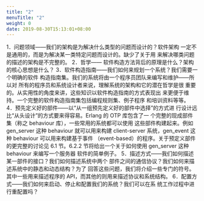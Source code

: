 ```yaml
---
title: "2"
menuTitle: "2"
weight: 0
date: 2019-08-30T15:13:01+08:00
---
```

1．问题领域——我们的架构是为解决什么类型的问题而设计的？软件架构 一定不是通用的，而是为解决某一类特定问题而设计的。缺少了关于用 来解决哪类问题的描述的架构是不完整的。 
2．哲学—— 软件构造方法背后的原理是什么？架构的核心思想是什么？
3．软件构造指南——我们如何来规划一个系统？我们需要一个明确的软件 构造指南集。我们的系统将由一个程序员团队来编写和维护——所以对 所有的程序员和系统设计者来说，理解系统的架构和它的潜在哲学是很 重要的。从实用性的角度来讲，这些知识以软件构造指南的方式表现出 来更便于维持。一个完整的软件构造指南集包括编程规则集、例子程序 和培训资料等等。 
4．预先定义好的部件——以“从一组预先定义好的部件中选择”的方式进 行设计远比“从头设计”的方式要来得容易。Erlang 的 OTP 库包含了一 个完整的现成部件集（称之 behaviour 库），一些常用的系统都可以使用 这些部件构建起来。例如 gen_server 这种 behaviour 就可以用来构建 client-server 系统，gen_event 这种 behaviour 可以用来构建基于事件 （event-based）的程序。关于预定义部件的更完整的讨论见 6.1 节。6.2.2 节将给出一个关于如何使用 gen_server 这种 behaviour 来编写一个服务器 软件的简单例子。 
5．描述方式——我们如何描述某一部件的接口？我们如何描述系统中两个 部件之间的通信协议？我们如何来描述系统中的静态和动态结构？为了 回答这些问题，我们将介绍一些专门的符号。其中一些用来描述程序的 API，而其他的则用来描述协议和系统结构。 
6．配置方式——我们如何来启动、停止和配置我们的系统？我们可以在系 统工作过程中进行重配置吗？
